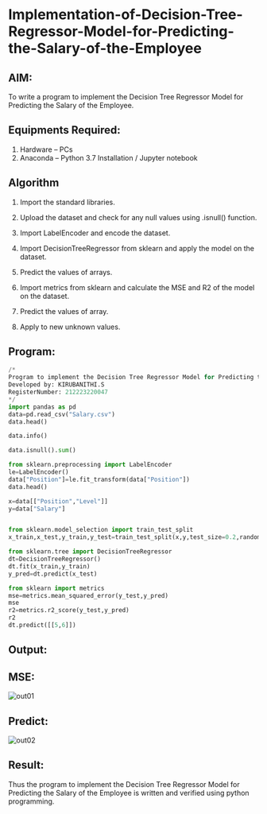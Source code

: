 # Implementation-of-Decision-Tree-Regressor-Model-for-Predicting-the-Salary-of-the-Employee

## AIM:
To write a program to implement the Decision Tree Regressor Model for Predicting the Salary of the Employee.

## Equipments Required:
1. Hardware – PCs
2. Anaconda – Python 3.7 Installation / Jupyter notebook

## Algorithm
1. Import the standard libraries.

2. Upload the dataset and check for any null values using .isnull() function.

3. Import LabelEncoder and encode the dataset.

4. Import DecisionTreeRegressor from sklearn and apply the model on the dataset.

5. Predict the values of arrays.

6. Import metrics from sklearn and calculate the MSE and R2 of the model on the dataset.

7. Predict the values of array.

8. Apply to new unknown values.

## Program:
```py
/*
Program to implement the Decision Tree Regressor Model for Predicting the Salary of the Employee.
Developed by: KIRUBANITHI.S
RegisterNumber: 212223220047
*/
import pandas as pd
data=pd.read_csv("Salary.csv")
data.head()

data.info()

data.isnull().sum()

from sklearn.preprocessing import LabelEncoder
le=LabelEncoder()
data["Position"]=le.fit_transform(data["Position"])
data.head()

x=data[["Position","Level"]]
y=data["Salary"]


from sklearn.model_selection import train_test_split
x_train,x_test,y_train,y_test=train_test_split(x,y,test_size=0.2,random_state=2)

from sklearn.tree import DecisionTreeRegressor
dt=DecisionTreeRegressor()
dt.fit(x_train,y_train)
y_pred=dt.predict(x_test)

from sklearn import metrics
mse=metrics.mean_squared_error(y_test,y_pred)
mse
r2=metrics.r2_score(y_test,y_pred)
r2
dt.predict([[5,6]])
```

## Output:
## MSE:

![out01](https://github.com/user-attachments/assets/4db89590-244d-4837-8a4f-8bb4a245cfaa)

## Predict:
![out02](https://github.com/user-attachments/assets/b23837dd-8c8b-4959-82ca-6472e382c7f1)

## Result:
Thus the program to implement the Decision Tree Regressor Model for Predicting the Salary of the Employee is written and verified using python programming.
